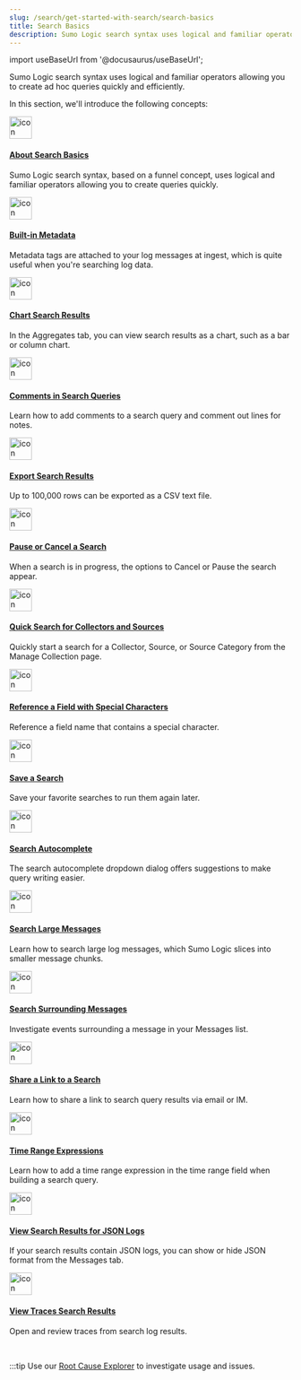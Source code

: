 ```yaml
---
slug: /search/get-started-with-search/search-basics
title: Search Basics
description: Sumo Logic search syntax uses logical and familiar operators allowing you to create ad hoc queries quickly and efficiently.
---
```


import useBaseUrl from '@docusaurus/useBaseUrl';

Sumo Logic search syntax uses logical and familiar operators allowing you to create ad hoc queries quickly and efficiently.

In this section, we'll introduce the following concepts:

<div className="box-wrapper" markdown="1">
<div className="box smallbox1 card">
  <div className="container">
  <a href="/docs/search/get-started-with-search/search-basics/about-search-basics"><img src={useBaseUrl('img/icons/operations/advanced-search.png')} alt="icon" width="40"/><h4>About Search Basics</h4></a>
  <p>Sumo Logic search syntax, based on a funnel concept, uses logical and familiar operators allowing you to create queries quickly.</p>
  </div>
</div>
<div className="box smallbox2 card">
  <div className="container">
  <a href="/docs/search/get-started-with-search/search-basics/built-in-metadata"><img src={useBaseUrl('img/icons/operations/advanced-search.png')} alt="icon" width="40"/><h4>Built-in Metadata</h4></a>
  <p>Metadata tags are attached to your log messages at ingest, which is quite useful when you're searching log data.</p>
  </div>
</div>
<div className="box smallbox3 card">
  <div className="container">
  <a href="/docs/search/get-started-with-search/search-basics/chart-search-results"><img src={useBaseUrl('img/icons/operations/advanced-search.png')} alt="icon" width="40"/><h4>Chart Search Results</h4></a>
  <p>In the Aggregates tab, you can view search results as a chart, such as a bar or column chart.</p>
  </div>
</div>
<div className="box smallbox4 card">
  <div className="container">
  <a href="/docs/search/get-started-with-search/search-basics/comments-search-queries"><img src={useBaseUrl('img/icons/operations/advanced-search.png')} alt="icon" width="40"/><h4>Comments in Search Queries</h4></a>
  <p>Learn how to add comments to a search query and comment out lines for notes.</p>
  </div>
</div>
<div className="box smallbox5 card">
  <div className="container">
  <a href="/docs/search/get-started-with-search/search-basics/export-search-results"><img src={useBaseUrl('img/icons/operations/advanced-search.png')} alt="icon" width="40"/><h4>Export Search Results</h4></a>
  <p>Up to 100,000 rows can be exported as a CSV text file.</p>
  </div>
</div>
<div className="box smallbox6 card">
  <div className="container">
  <a href="/docs/search/get-started-with-search/search-basics/pause-cancel-search"><img src={useBaseUrl('img/icons/operations/advanced-search.png')} alt="icon" width="40"/><h4>Pause or Cancel a Search</h4></a>
  <p>When a search is in progress, the options to Cancel or Pause the search appear.</p>
  </div>
</div>
<div className="box smallbox7 card">
  <div className="container">
  <a href="/docs/search/get-started-with-search/search-basics/quick-search-collectors-sources"><img src={useBaseUrl('img/icons/operations/advanced-search.png')} alt="icon" width="40"/><h4>Quick Search for Collectors and Sources</h4></a>
  <p>Quickly start a search for a Collector, Source, or Source Category from the Manage Collection page.</p>
  </div>
</div>
<div className="box smallbox8 card">
  <div className="container">
  <a href="/docs/search/get-started-with-search/search-basics/reference-field-special-characters"><img src={useBaseUrl('img/icons/operations/advanced-search.png')} alt="icon" width="40"/><h4>Reference a Field with Special Characters</h4></a>
  <p>Reference a field name that contains a special character.</p>
  </div>
</div>
    <div className="box smallbox9 card">
      <div className="container">
      <a href="/docs/search/get-started-with-search/search-basics/save-search"><img src={useBaseUrl('img/icons/operations/advanced-search.png')} alt="icon" width="40"/><h4>Save a Search</h4></a>
      <p>Save your favorite searches to run them again later.</p>
      </div>
    </div>
    <div className="box smallbox10 card">
      <div className="container">
      <a href="/docs/search/get-started-with-search/search-basics/search-autocomplete"><img src={useBaseUrl('img/icons/operations/advanced-search.png')} alt="icon" width="40"/><h4>Search Autocomplete</h4></a>
      <p>The search autocomplete dropdown dialog offers suggestions to make query writing easier.</p>
      </div>
    </div>
    <div className="box smallbox11 card">
      <div className="container">
      <a href="/docs/search/get-started-with-search/search-basics/search-large-messages"><img src={useBaseUrl('img/icons/operations/advanced-search.png')} alt="icon" width="40"/><h4>Search Large Messages</h4></a>
      <p>Learn how to search large log messages, which Sumo Logic slices into smaller message chunks.</p>
      </div>
    </div>
    <div className="box smallbox12 card">
      <div className="container">
      <a href="/docs/search/get-started-with-search/search-basics/search-surrounding-messages"><img src={useBaseUrl('img/icons/operations/advanced-search.png')} alt="icon" width="40"/><h4>Search Surrounding Messages</h4></a>
      <p>Investigate events surrounding a message in your Messages list.</p>
      </div>
    </div>
    <div className="box smallbox13 card">
      <div className="container">
      <a href="/docs/search/get-started-with-search/search-basics/share-link-to-search"><img src={useBaseUrl('img/icons/operations/advanced-search.png')} alt="icon" width="40"/><h4>Share a Link to a Search</h4></a>
      <p>Learn how to share a link to search query results via email or IM.</p>
      </div>
    </div>
    <div className="box smallbox14 card">
      <div className="container">
      <a href="/docs/search/get-started-with-search/search-basics/time-range-expressions"><img src={useBaseUrl('img/icons/operations/advanced-search.png')} alt="icon" width="40"/><h4>Time Range Expressions</h4></a>
      <p>Learn how to add a time range expression in the time range field when building a search query.</p>
      </div>
    </div>
    <div className="box smallbox15 card">
      <div className="container">
      <a href="/docs/search/get-started-with-search/search-basics/view-search-results-json-logs"><img src={useBaseUrl('img/icons/operations/advanced-search.png')} alt="icon" width="40"/><h4>View Search Results for JSON Logs</h4></a>
      <p>If your search results contain JSON logs, you can show or hide JSON format from the Messages tab.</p>
      </div>
    </div>
    <div className="box smallbox16 card">
      <div className="container">
      <a href="/docs/search/get-started-with-search/search-basics/view-traces-search-results"><img src={useBaseUrl('img/icons/operations/advanced-search.png')} alt="icon" width="40"/><h4>View Traces Search Results</h4></a>
      <p>Open and review traces from search log results.</p>
      </div>
    </div>
</div>

<br/>

:::tip
Use our [Root Cause Explorer](/docs/observability/root-cause-explorer) to investigate usage and issues.
